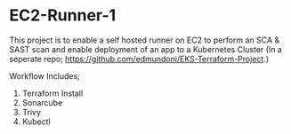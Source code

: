 # EC2-Runner-1

This project is to enable a self hosted runner on EC2 to perform an SCA & SAST scan and enable deployment of an app to a Kubernetes Cluster (In a seperate repo; https://github.com/edmundoni/EKS-Terraform-Project.)

Workflow Includes;

1. Terraform Install
2. Sonarcube
3. Trivy
4. Kubectl

